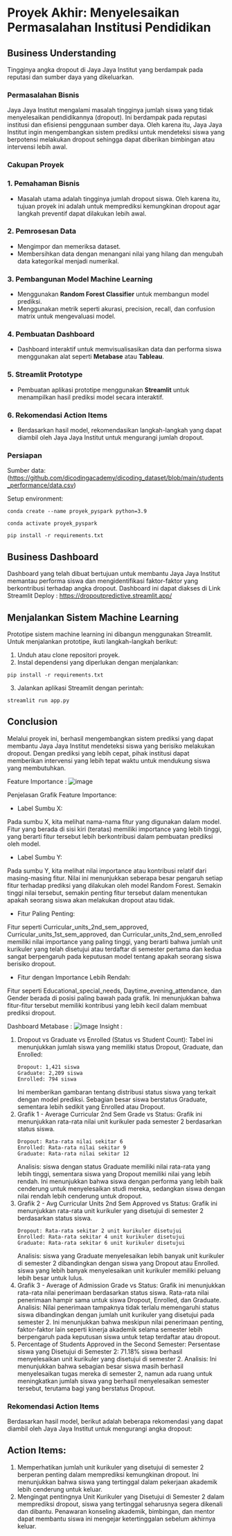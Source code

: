 # Proyek Akhir: Menyelesaikan Permasalahan Institusi Pendidikan

## Business Understanding
Tingginya angka dropout di Jaya Jaya Institut yang berdampak pada reputasi dan sumber daya yang dikeluarkan.

### Permasalahan Bisnis
Jaya Jaya Institut mengalami masalah tingginya jumlah siswa yang tidak menyelesaikan pendidikannya (dropout). Ini berdampak pada reputasi institusi dan efisiensi penggunaan sumber daya. Oleh karena itu, Jaya Jaya Institut ingin mengembangkan sistem prediksi untuk mendeteksi siswa yang berpotensi melakukan dropout sehingga dapat diberikan bimbingan atau intervensi lebih awal.

### Cakupan Proyek

### 1. **Pemahaman Bisnis**
   - Masalah utama adalah tingginya jumlah dropout siswa. Oleh karena itu, tujuan proyek ini adalah untuk memprediksi kemungkinan dropout agar langkah preventif dapat dilakukan lebih awal.

### 2. **Pemrosesan Data**
   - Mengimpor dan memeriksa dataset.
   - Membersihkan data dengan menangani nilai yang hilang dan mengubah data kategorikal menjadi numerikal.

### 3. **Pembangunan Model Machine Learning**
   - Menggunakan **Random Forest Classifier** untuk membangun model prediksi.
   - Menggunakan metrik seperti akurasi, precision, recall, dan confusion matrix untuk mengevaluasi model.

### 4. **Pembuatan Dashboard**
   - Dashboard interaktif untuk memvisualisasikan data dan performa siswa menggunakan alat seperti **Metabase** atau **Tableau**.

### 5. **Streamlit Prototype**
   - Pembuatan aplikasi prototipe menggunakan **Streamlit** untuk menampilkan hasil prediksi model secara interaktif.

### 6. **Rekomendasi Action Items**
   - Berdasarkan hasil model, rekomendasikan langkah-langkah yang dapat diambil oleh Jaya Jaya Institut untuk mengurangi jumlah dropout.

### Persiapan

Sumber data: (https://github.com/dicodingacademy/dicoding_dataset/blob/main/students_performance/data.csv)

Setup environment:
```
conda create --name proyek_pyspark python=3.9

conda activate proyek_pyspark

pip install -r requirements.txt
```

## Business Dashboard
Dashboard yang telah dibuat bertujuan untuk membantu Jaya Jaya Institut memantau performa siswa dan mengidentifikasi faktor-faktor yang berkontribusi terhadap angka dropout. 
Dashboard ini dapat diakses di Link Streamlit Deploy : https://dropoutpredictive.streamlit.app/

## Menjalankan Sistem Machine Learning
Prototipe sistem machine learning ini dibangun menggunakan Streamlit. Untuk menjalankan prototipe, ikuti langkah-langkah berikut:

1. Unduh atau clone repositori proyek.
2. Instal dependensi yang diperlukan dengan menjalankan:
```
pip install -r requirements.txt
```
3. Jalankan aplikasi Streamlit dengan perintah: 
```
streamlit run app.py
```

## Conclusion
Melalui proyek ini, berhasil mengembangkan sistem prediksi yang dapat membantu Jaya Jaya Institut mendeteksi siswa yang berisiko melakukan dropout. Dengan prediksi yang lebih cepat, pihak institusi dapat memberikan intervensi yang lebih tepat waktu untuk mendukung siswa yang membutuhkan.

Feature Importance : 
![image](https://github.com/user-attachments/assets/5bfc7a55-858c-484f-ae19-4e588d9f8362)

Penjelasan Grafik Feature Importance:
* Label Sumbu X:

Pada sumbu X, kita melihat nama-nama fitur yang digunakan dalam model.
Fitur yang berada di sisi kiri (teratas) memiliki importance yang lebih tinggi, yang berarti fitur tersebut lebih berkontribusi dalam pembuatan prediksi oleh model.
* Label Sumbu Y:

Pada sumbu Y, kita melihat nilai importance atau kontribusi relatif dari masing-masing fitur.
Nilai ini menunjukkan seberapa besar pengaruh setiap fitur terhadap prediksi yang dilakukan oleh model Random Forest. Semakin tinggi nilai tersebut, semakin penting fitur tersebut dalam menentukan apakah seorang siswa akan melakukan dropout atau tidak.
* Fitur Paling Penting:

Fitur seperti Curricular_units_2nd_sem_approved, Curricular_units_1st_sem_approved, dan Curricular_units_2nd_sem_enrolled memiliki nilai importance yang paling tinggi, yang berarti bahwa jumlah unit kurikuler yang telah disetujui atau terdaftar di semester pertama dan kedua sangat berpengaruh pada keputusan model tentang apakah seorang siswa berisiko dropout.
* Fitur dengan Importance Lebih Rendah:

Fitur seperti Educational_special_needs, Daytime_evening_attendance, dan Gender berada di posisi paling bawah pada grafik. Ini menunjukkan bahwa fitur-fitur tersebut memiliki kontribusi yang lebih kecil dalam membuat prediksi dropout.

Dashboard Metabase : 
![image](https://github.com/user-attachments/assets/54cf4206-d8f9-4e30-bd80-b5894cf297c9)
Insight : 
1. Dropout vs Graduate vs Enrolled (Status vs Student Count):
   Tabel ini menunjukkan jumlah siswa yang memiliki status Dropout, Graduate, dan Enrolled:
   ```
   Dropout: 1,421 siswa
   Graduate: 2,209 siswa
   Enrolled: 794 siswa
   ```
   Ini memberikan gambaran tentang distribusi status siswa yang terkait dengan model prediksi. Sebagian besar siswa berstatus Graduate, sementara lebih sedikit yang Enrolled atau Dropout.
2. Grafik 1 - Average Curricular 2nd Sem Grade vs Status:
   Grafik ini menunjukkan rata-rata nilai unit kurikuler pada semester 2 berdasarkan status siswa.
   ```
   Dropout: Rata-rata nilai sekitar 6
   Enrolled: Rata-rata nilai sekitar 9
   Graduate: Rata-rata nilai sekitar 12
   ```
   Analisis: siswa dengan status Graduate memiliki nilai rata-rata yang lebih tinggi, sementara siswa yang Dropout memiliki nilai yang lebih rendah. Ini menunjukkan bahwa siswa dengan performa yang lebih baik cenderung untuk menyelesaikan studi mereka, sedangkan siswa dengan nilai rendah lebih cenderung untuk dropout.
3. Grafik 2 - Avg Curricular Units 2nd Sem Approved vs Status:
   Grafik ini menunjukkan rata-rata unit kurikuler yang disetujui di semester 2 berdasarkan status siswa.
   ```
   Dropout: Rata-rata sekitar 2 unit kurikuler disetujui
   Enrolled: Rata-rata sekitar 4 unit kurikuler disetujui
   Graduate: Rata-rata sekitar 6 unit kurikuler disetujui
   ```
   Analisis: siswa yang Graduate menyelesaikan lebih banyak unit kurikuler di semester 2 dibandingkan dengan siswa yang Dropout atau Enrolled. siswa yang lebih banyak menyelesaikan unit kurikuler memiliki peluang lebih besar untuk lulus.
4. Grafik 3 - Average of Admission Grade vs Status:
   Grafik ini menunjukkan rata-rata nilai penerimaan berdasarkan status siswa.
   Rata-rata nilai penerimaan hampir sama untuk siswa Dropout, Enrolled, dan Graduate.
   Analisis: Nilai penerimaan tampaknya tidak terlalu memengaruhi status siswa dibandingkan dengan jumlah unit kurikuler yang disetujui pada semester 2. Ini menunjukkan bahwa meskipun nilai penerimaan penting, faktor-faktor lain seperti kinerja akademik selama semester lebih berpengaruh pada keputusan siswa untuk tetap terdaftar atau dropout.
5.  Percentage of Students Approved in the Second Semester:
   Persentase siswa yang Disetujui di Semester 2: 71.18% siswa berhasil menyelesaikan unit kurikuler yang disetujui di semester 2.
   Analisis: Ini menunjukkan bahwa sebagian besar siswa masih berhasil menyelesaikan tugas mereka di semester 2, namun ada ruang untuk meningkatkan jumlah siswa yang berhasil menyelesaikan semester tersebut, terutama bagi yang berstatus Dropout.

### Rekomendasi Action Items
Berdasarkan hasil model, berikut adalah beberapa rekomendasi yang dapat diambil oleh Jaya Jaya Institut untuk mengurangi angka dropout:

## Action Items:
1. Memperhatikan jumlah unit kurikuler yang disetujui di semester 2 berperan penting dalam memprediksi kemungkinan dropout. Ini menunjukkan bahwa siswa yang tertinggal dalam pekerjaan akademik lebih cenderung untuk keluar.
2. Mengingat pentingnya Unit Kurikuler yang Disetujui di Semester 2 dalam memprediksi dropout, siswa yang tertinggal seharusnya segera dikenali dan dibantu. Penawaran konseling akademik, bimbingan, dan mentor dapat membantu siswa ini mengejar ketertinggalan sebelum akhirnya keluar.
